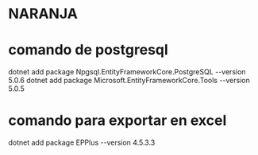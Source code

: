 # NARANJA

# comando de postgresql
dotnet add package Npgsql.EntityFrameworkCore.PostgreSQL --version 5.0.6
dotnet add package Microsoft.EntityFrameworkCore.Tools --version 5.0.5
# comando para exportar en excel
dotnet add package EPPlus --version 4.5.3.3

